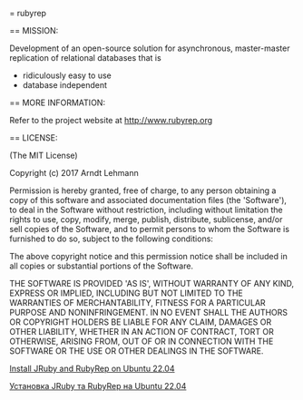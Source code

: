 = rubyrep

== MISSION:

Development of an open-source solution for asynchronous, master-master replication of relational databases that is
* ridiculously easy to use
* database independent


== MORE INFORMATION:

Refer to the project website at http://www.rubyrep.org

== LICENSE:

(The MIT License)

Copyright (c) 2017 Arndt Lehmann

Permission is hereby granted, free of charge, to any person obtaining
a copy of this software and associated documentation files (the
'Software'), to deal in the Software without restriction, including
without limitation the rights to use, copy, modify, merge, publish,
distribute, sublicense, and/or sell copies of the Software, and to
permit persons to whom the Software is furnished to do so, subject to
the following conditions:

The above copyright notice and this permission notice shall be
included in all copies or substantial portions of the Software.

THE SOFTWARE IS PROVIDED 'AS IS', WITHOUT WARRANTY OF ANY KIND,
EXPRESS OR IMPLIED, INCLUDING BUT NOT LIMITED TO THE WARRANTIES OF
MERCHANTABILITY, FITNESS FOR A PARTICULAR PURPOSE AND NONINFRINGEMENT.
IN NO EVENT SHALL THE AUTHORS OR COPYRIGHT HOLDERS BE LIABLE FOR ANY
CLAIM, DAMAGES OR OTHER LIABILITY, WHETHER IN AN ACTION OF CONTRACT,
TORT OR OTHERWISE, ARISING FROM, OUT OF OR IN CONNECTION WITH THE
SOFTWARE OR THE USE OR OTHER DEALINGS IN THE SOFTWARE.

[Install JRuby and RubyRep on Ubuntu 22.04](jruby_install_ubuntu_en)

[Установка JRuby та RubyRep на Ubuntu 22.04](jruby_install_ubuntu_uk)

